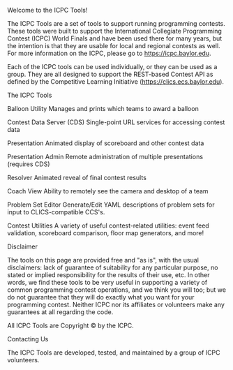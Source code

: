 Welcome to the ICPC Tools!

The ICPC Tools are a set of tools to support running programming contests. These tools were built to support the
International Collegiate Programming Contest (ICPC) World Finals and have been used there for many years, but
the intention is that they are usable for local and regional contests as well. For more information on the ICPC,
please go to https://icpc.baylor.edu.

Each of the ICPC tools can be used individually, or they can be used as a group. They are all designed to support
the REST-based Contest API as defined by the Competitive Learning Initiative (https://clics.ecs.baylor.edu).


The ICPC Tools

Balloon Utility
Manages and prints which teams to award a balloon

Contest Data Server (CDS)
Single-point URL services for accessing contest data

Presentation
Animated display of scoreboard and other contest data

Presentation Admin
Remote administration of multiple presentations (requires CDS)

Resolver
Animated reveal of final contest results

Coach View
Ability to remotely see the camera and desktop of a team

Problem Set Editor
Generate/Edit YAML descriptions of problem sets for input to 
CLICS-compatible CCS's.

Contest Utilities
A variety of useful contest-related utilities: event feed validation, scoreboard comparison,
floor map generators, and more!


Disclaimer

The tools on this page are provided free and "as is", with the usual disclaimers: lack of guarantee of suitability
for any particular purpose, no stated or implied responsibility for the results of their use, etc. In other words,
we find these tools to be very useful in supporting a variety of common programming contest operations, and we
think you will too; but we do not guarantee that they will do exactly what you want for your programming contest.
Neither ICPC nor its affiliates or volunteers make any guarantees at all regarding the code.

All ICPC Tools are Copyright © by the ICPC.

Contacting Us

The ICPC Tools are developed, tested, and maintained by a group of ICPC volunteers.